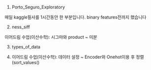 1. Porto_Seguro_Exploratory

매일 kaggle필사를 1시간동안 한 부분입니다. binary features전까지 했습니다

2. ness_siff

이어드림 수업(이산수학): 시그마와 product ~ 미분

3. types_of_data

4. 이어드림 수업(이산수학): 데이터 설정 ~ Encoder와 Onehot이용 후 정렬(sort_values()
